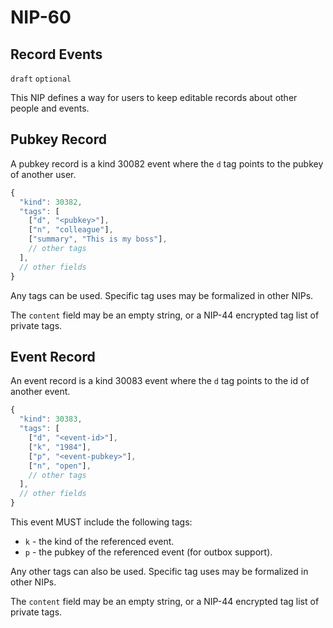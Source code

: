 NIP-60
======

Record Events
-------------

`draft` `optional`

This NIP defines a way for users to keep editable records about other people and events.

## Pubkey Record

A pubkey record is a kind 30082 event where the `d` tag points to the pubkey of another user.

```js
{
  "kind": 30382,
  "tags": [
    ["d", "<pubkey>"],
    ["n", "colleague"],
    ["summary", "This is my boss"],
    // other tags
  ],
  // other fields
}
```

Any tags can be used. Specific tag uses may be formalized in other NIPs.

The `content` field may be an empty string, or a NIP-44 encrypted tag list of private tags.

## Event Record

An event record is a kind 30083 event where the `d` tag points to the id of another event.

```js
{
  "kind": 30383,
  "tags": [
    ["d", "<event-id>"],
    ["k", "1984"],
    ["p", "<event-pubkey>"],
    ["n", "open"],
    // other tags
  ],
  // other fields
}
```

This event MUST include the following tags:

- `k` - the kind of the referenced event.
- `p` - the pubkey of the referenced event (for outbox support).

Any other tags can also be used. Specific tag uses may be formalized in other NIPs.

The `content` field may be an empty string, or a NIP-44 encrypted tag list of private tags.
